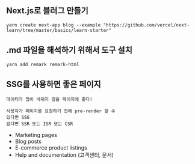 ## Next.js로 블러그 만들기

```
yarn create next-app blog --example "https://github.com/vercel/next-learn/tree/master/basics/learn-starter"
```

## .md 파일을 해석하기 위해서 도구 설치

```
yarn add remark remark-html
```

## SSG를 사용하면 좋은 페이지

```
데이터가 많이 바뀌지 않을 페이지에 좋다!

사용자가 페이지를 요청하기 전에 pre-render 할 수
있다면 SSG
없다면 SSR 또는 ISR 또는 CSR
```

- Marketing pages
- Blog posts
- E-commerce product listings
- Help and documentation (고객센터, 문서)

